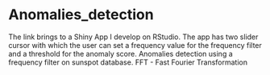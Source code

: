# Anomalies_detection
The link brings to a Shiny App I develop on RStudio.
The app has two slider cursor with which the user can set a frequency value for the frequency filter and a threshold for the anomaly score.
Anomalies detection using a frequency filter on sunspot database.
FFT - Fast Fourier Transformation
